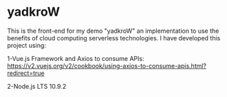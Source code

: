 # yadkroW
This is the front-end for my demo "yadkroW" an implementation to use the benefits of cloud computing serverless technologies.
I have developed this project using:

1-Vue.js Framework and Axios to consume APIs: https://v2.vuejs.org/v2/cookbook/using-axios-to-consume-apis.html?redirect=true

2-Node.js LTS 10.9.2
